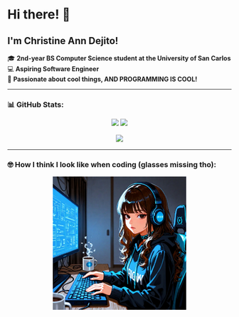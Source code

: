 # Hi there! 👋

## I'm Christine Ann Dejito!

🎓 **2nd-year BS Computer Science student at the University of San Carlos**  
💻 **Aspiring Software Engineer**  
🚀 **Passionate about cool things, AND PROGRAMMING IS COOL!**

---

### 📊 GitHub Stats:

<p align="center" justify="center">
  <img src="https://github-readme-stats-git-masterrstaa-rickstaa.vercel.app/api?username=Lycoris21&show_icons=true&theme=radical" width="48%"/>
  <img src="https://github-readme-stats-git-masterrstaa-rickstaa.vercel.app/api/top-langs/?username=Lycoris21&layout=compact&theme=radical" width="48%"/>
  <br><br>
  <img src="https://komarev.com/ghpvc/?username=Lycoris21&color=blue" />
</p>

---

### 🤓 How I think I look like when coding (glasses missing tho):
<p align="center">
  <img src="https://github.com/Lycoris21/Lycoris21/blob/main/Lycoris.jpeg?raw=true" height="300" />
</p>
